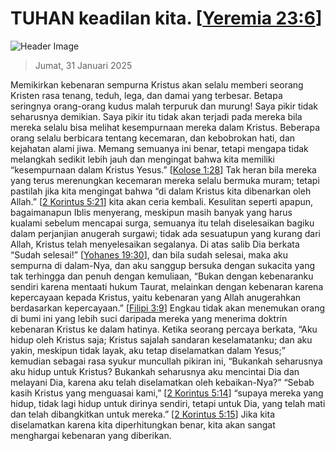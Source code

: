 
# TUHAN keadilan kita. [[Yeremia 23:6](http://alkitab.sabda.org/?Yeremia%2023:6)]

![Header Image](https://alkitab.app/slice/sunrise.jpg)

> Jumat, 31 Januari 2025

Memikirkan kebenaran sempurna Kristus akan selalu memberi seorang Kristen rasa tenang, teduh, lega, dan damai yang terbesar. Betapa seringnya orang-orang kudus malah terpuruk dan murung! Saya pikir tidak seharusnya demikian. Saya pikir itu tidak akan terjadi pada mereka bila mereka selalu bisa melihat kesempurnaan mereka dalam Kristus. Beberapa orang selalu berbicara tentang kecemaran, dan kebobrokan hati, dan kejahatan alami jiwa. Memang semuanya ini benar, tetapi mengapa tidak melangkah sedikit lebih jauh dan mengingat bahwa kita memiliki “kesempurnaan dalam Kristus Yesus.” [[Kolose 1:28](http://alkitab.sabda.org/?Kolose%201:28)] Tak heran bila mereka yang terus merenungkan kecemaran mereka selalu bermuka muram; tetapi pastilah jika kita mengingat bahwa “di dalam Kristus kita dibenarkan oleh Allah.” [[2 Korintus 5:21](http://alkitab.sabda.org/?2%20Korintus%205:21)] kita akan ceria kembali. Kesulitan seperti apapun, bagaimanapun Iblis menyerang, meskipun masih banyak yang harus kualami sebelum mencapai surga, semuanya itu telah diselesaikan bagiku dalam perjanjian anugerah surgawi; tidak ada sesuatupun yang kurang dari Allah, Kristus telah menyelesaikan segalanya. Di atas salib Dia berkata “Sudah selesai!” [[Yohanes 19:30](http://alkitab.sabda.org/?Yohanes%2019:30)], dan bila sudah selesai, maka aku sempurna di dalam-Nya, dan aku sanggup bersuka dengan sukacita yang tak terhingga dan penuh dengan kemuliaan, “Bukan dengan kebenaranku sendiri karena mentaati hukum Taurat, melainkan dengan kebenaran karena kepercayaan kepada Kristus, yaitu kebenaran yang Allah anugerahkan berdasarkan kepercayaan.” [[Filipi 3:9](http://alkitab.sabda.org/?Filipi%203:9)] Engkau tidak akan menemukan orang di bumi ini yang lebih suci daripada mereka yang menerima doktrin kebenaran Kristus ke dalam hatinya. Ketika seorang percaya berkata, “Aku hidup oleh Kristus saja; Kristus sajalah sandaran keselamatanku; dan aku yakin, meskipun tidak layak, aku tetap diselamatkan dalam Yesus;” kemudian sebagai rasa syukur muncullah pikiran ini, “Bukankah seharusnya aku hidup untuk Kristus? Bukankah seharusnya aku mencintai Dia dan melayani Dia, karena aku telah diselamatkan oleh kebaikan-Nya?” “Sebab kasih Kristus yang menguasai kami,” [[2 Korintus 5:14](http://alkitab.sabda.org/?2%20Korintus%205:14)] “supaya mereka yang hidup, tidak lagi hidup untuk dirinya sendiri, tetapi untuk Dia, yang telah mati dan telah dibangkitkan untuk mereka.” [[2 Korintus 5:15](http://alkitab.sabda.org/?2%20Korintus%205:15)] Jika kita diselamatkan karena kita diperhitungkan benar, kita akan sangat menghargai kebenaran yang diberikan.
    